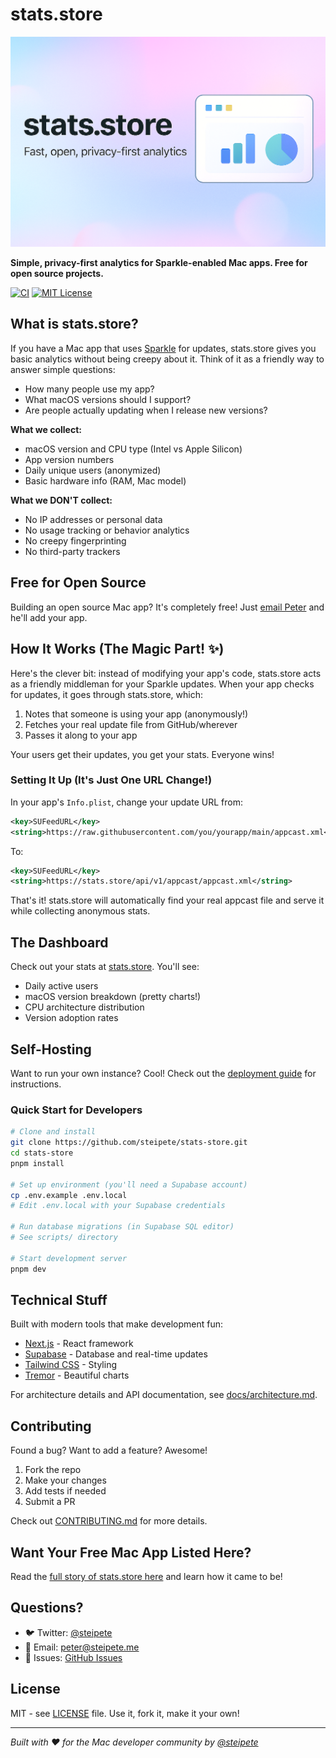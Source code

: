 # stats.store

![stats.store banner](assets/banner.png)

**Simple, privacy-first analytics for Sparkle-enabled Mac apps. Free for open source projects.**

[![CI](https://github.com/steipete/stats-store/actions/workflows/ci.yml/badge.svg)](https://github.com/steipete/stats-store/actions/workflows/ci.yml)
[![MIT License](https://img.shields.io/badge/License-MIT-blue.svg)](LICENSE)

## What is stats.store?

If you have a Mac app that uses [Sparkle](https://sparkle-project.org/) for updates, stats.store gives you basic analytics without being creepy about it. Think of it as a friendly way to answer simple questions:

- How many people use my app?
- What macOS versions should I support?
- Are people actually updating when I release new versions?

**What we collect:**
- macOS version and CPU type (Intel vs Apple Silicon)
- App version numbers
- Daily unique users (anonymized)
- Basic hardware info (RAM, Mac model)

**What we DON'T collect:**
- No IP addresses or personal data
- No usage tracking or behavior analytics
- No creepy fingerprinting
- No third-party trackers

## Free for Open Source

Building an open source Mac app? It's completely free! Just [email Peter](mailto:peter@steipete.me) and he'll add your app. 

## How It Works (The Magic Part! ✨)

Here's the clever bit: instead of modifying your app's code, stats.store acts as a friendly middleman for your Sparkle updates. When your app checks for updates, it goes through stats.store, which:

1. Notes that someone is using your app (anonymously!)
2. Fetches your real update file from GitHub/wherever
3. Passes it along to your app

Your users get their updates, you get your stats. Everyone wins!

### Setting It Up (It's Just One URL Change!)

In your app's `Info.plist`, change your update URL from:
```xml
<key>SUFeedURL</key>
<string>https://raw.githubusercontent.com/you/yourapp/main/appcast.xml</string>
```

To:
```xml
<key>SUFeedURL</key>
<string>https://stats.store/api/v1/appcast/appcast.xml</string>
```

That's it! stats.store will automatically find your real appcast file and serve it while collecting anonymous stats.

## The Dashboard

Check out your stats at [stats.store](https://stats.store). You'll see:

- Daily active users
- macOS version breakdown (pretty charts!)
- CPU architecture distribution
- Version adoption rates

## Self-Hosting

Want to run your own instance? Cool! Check out the [deployment guide](docs/deployment.md) for instructions.

### Quick Start for Developers

```bash
# Clone and install
git clone https://github.com/steipete/stats-store.git
cd stats-store
pnpm install

# Set up environment (you'll need a Supabase account)
cp .env.example .env.local
# Edit .env.local with your Supabase credentials

# Run database migrations (in Supabase SQL editor)
# See scripts/ directory

# Start development server
pnpm dev
```

## Technical Stuff

Built with modern tools that make development fun:
- [Next.js](https://nextjs.org/) - React framework
- [Supabase](https://supabase.com/) - Database and real-time updates
- [Tailwind CSS](https://tailwindcss.com/) - Styling
- [Tremor](https://tremor.so/) - Beautiful charts

For architecture details and API documentation, see [docs/architecture.md](docs/architecture.md).

## Contributing

Found a bug? Want to add a feature? Awesome! 

1. Fork the repo
2. Make your changes
3. Add tests if needed
4. Submit a PR

Check out [CONTRIBUTING.md](CONTRIBUTING.md) for more details.

## Want Your Free Mac App Listed Here?

Read the [full story of stats.store here](https://steipete.me/posts/2025/stats-store-privacy-first-sparkle-analytics) and learn how it came to be!

## Questions?

- 🐦 Twitter: [@steipete](https://twitter.com/steipete)
- 📧 Email: [peter@steipete.me](mailto:peter@steipete.me)
- 🐛 Issues: [GitHub Issues](https://github.com/steipete/stats-store/issues)

## License

MIT - see [LICENSE](LICENSE) file. Use it, fork it, make it your own!

---

*Built with ❤️ for the Mac developer community by [@steipete](https://github.com/steipete)*